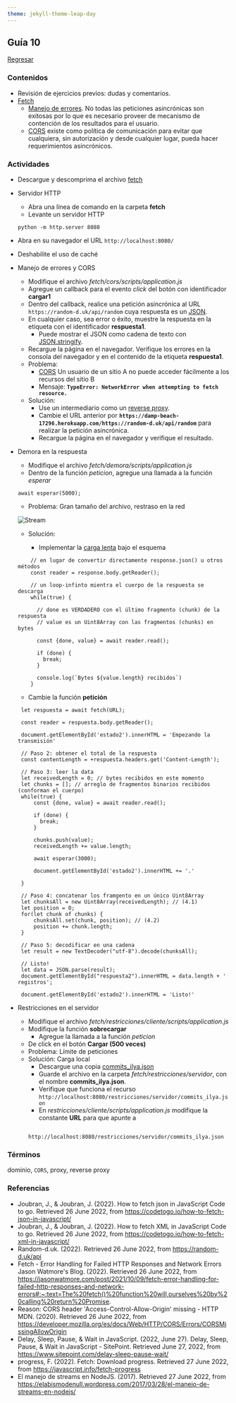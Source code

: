 ```yaml
---
theme: jekyll-theme-leap-day
---
```


## Guía 10

[Regresar](/DAWM/)

### Contenidos

* Revisión de ejercicios previos: dudas y comentarios.
* [Fetch](https://dmitripavlutin.com/javascript-fetch-async-await/)
	+ [Manejo de errores](https://jasonwatmore.com/post/2021/10/09/fetch-error-handling-for-failed-http-responses-and-network-errors). No todas las peticiones asincrónicas son exitosas por lo que es necesario proveer de mecanismo de contención de los resultados para el usuario.
	+ [CORS](https://developer.mozilla.org/es/docs/Web/HTTP/CORS/Errors/CORSMissingAllowOrigin) existe como política de comunicación para evitar que cualquiera, sin autorización y desde cualquier lugar, pueda hacer requerimientos asincrónicos. 


### Actividades

* Descargue y descomprima el archivo [fetch](../ejercicios/fetch.zip)
* Servidor HTTP
	+ Abra una línea de comando en la carpeta **fetch**
	+ Levante un servidor HTTP
	```
	python -m http.server 8080
	``` 
* Abra en su navegador el URL `http://localhost:8080/`
* Deshabilite el uso de caché
* Manejo de errores y CORS
	+ Modifique el archivo *fetch/cors/scripts/application.js*
	+ Agregue un callback para el evento *click* del botón con identificador **cargar1**
	+ Dentro del callback, realice una petición asincrónica al URL `https://random-d.uk/api/random` cuya respuesta es un [JSON](https://codetogo.io/how-to-fetch-json-in-javascript/).
	+ En cualquier caso, sea error o éxito, muestre la respuesta en la etiqueta con el identificador **respuesta1**. 
		- Puede mostrar el JSON como cadena de texto con [JSON.stringify](https://developer.mozilla.org/es/docs/Web/JavaScript/Reference/Global_Objects/JSON/stringify).
	+ Recargue la página en el navegador. Verifique los errores en la consola del navegador y en el contenido de la etiqueta **respuesta1**.
	+ Problema:  
		- [CORS](https://javascript.info/fetch-crossorigin) Un usuario de un sitio A no puede acceder fácilmente a los recursos del sitio B
		- Mensaje: **`TypeError: NetworkError when attempting to fetch resource.`**
	+ Solución:
		- Use un intermediario como un [reverse proxy](https://httptoolkit.tech/blog/cors-proxies/). 
		- Cambie el URL anterior por **`https://damp-beach-17296.herokuapp.com/https://random-d.uk/api/random`** para realizar la petición asincrónica. 
		- Recargue la página en el navegador y verifique el resultado.

* Demora en la respuesta
	
	+ Modifique el archivo *fetch/demora/scripts/application.js*
	+ Dentro de la función *peticion*, agregue una llamada a la función *esperar* 
	```
	await esperar(5000);
	```

	+ Problema: Gran tamaño del archivo, restraso en la red

	![Stream](./imagenes/fuentes.jpg)

	+ Solución:

		- Implementar la [carga lenta](https://javascript.info/fetch-progress) bajo el esquema
		
	```
		// en lugar de convertir directamente response.json() u otros métodos
		const reader = response.body.getReader();

		// un loop-infinto mientra el cuerpo de la respuesta se descarga
		while(true) {

		  // done es VERDADERO con el último fragmento (chunk) de la respuesta
		  // value es un Uint8Array con las fragmentos (chunks) en bytes
		  
		  const {done, value} = await reader.read();

		  if (done) {
		    break;
		  }

		  console.log(`Bytes ${value.length} recibidos`)
		}
	```

	- Cambie la función **petición**


	```
	 let respuesta = await fetch(URL);

	 const reader = respuesta.body.getReader();

	 document.getElementById('estado2').innerHTML = 'Empezando la transmisión'

	 // Paso 2: obtener el total de la respuesta
	 const contentLength = +respuesta.headers.get('Content-Length');

	 // Paso 3: leer la data
	 let receivedLength = 0; // bytes recibidos en este momento
	 let chunks = []; // arreglo de fragmentos binarios recibidos (conforman el cuerpo) 
	 while(true) {
		 const {done, value} = await reader.read();

		 if (done) {
		   break;
		 }

		 chunks.push(value);
		 receivedLength += value.length;

		 await esperar(3000);

		 document.getElementById('estado2').innerHTML += '.'

	 }

	 // Paso 4: concatenar los framgento en un único Uint8Array
	 let chunksAll = new Uint8Array(receivedLength); // (4.1)
	 let position = 0;
	 for(let chunk of chunks) {
		 chunksAll.set(chunk, position); // (4.2)
		 position += chunk.length;
	 }

	 // Paso 5: decodificar en una cadena
	 let result = new TextDecoder("utf-8").decode(chunksAll);

	 // Listo!
	 let data = JSON.parse(result);
	 document.getElementById("respuesta2").innerHTML = data.length + ' registros';

	 document.getElementById('estado2').innerHTML = 'Listo!'
	``` 


* Restricciones en el servidor

	+ Modifique el archivo *fetch/restricciones/cliente/scripts/application.js*
	+ Modifique la función **sobrecargar**
		- Agregue la llamada a la función *peticion*
	+ De click en el botón **Cargar (500 veces)**
	+ Problema: Límite de peticiones
	+ Solución: Carga local
		- Descargue una copia [commits_ilya.json](./archivos/commits_ilya.json)
		- Guarde el archivo en la carpeta *fetch/restricciones/servidor*, con el nombre **commits_ilya.json**.
		- Verifique que funciona el recurso `http://localhost:8080/restricciones/servidor/commits_ilya.json`
		- En *restricciones/cliente/scripts/application.js* modifique la constante **URL** para que apunte a 
		```
				http://localhost:8080/restricciones/servidor/commits_ilya.json
		```
	

### Términos

dominio, `CORS`, proxy, reverse proxy

### Referencias

* Joubran, J., & Joubran, J. (2022). How to fetch json in JavaScript Code to go. Retrieved 26 June 2022, from https://codetogo.io/how-to-fetch-json-in-javascript/
* Joubran, J., & Joubran, J. (2022). How to fetch XML in JavaScript Code to go. Retrieved 26 June 2022, from https://codetogo.io/how-to-fetch-xml-in-javascript/
* Random-d.uk. (2022). Retrieved 26 June 2022, from https://random-d.uk/api
* Fetch - Error Handling for Failed HTTP Responses and Network Errors Jason Watmore's Blog. (2022). Retrieved 26 June 2022, from https://jasonwatmore.com/post/2021/10/09/fetch-error-handling-for-failed-http-responses-and-network-errors#:~:text=The%20fetch()%20function%20will,ourselves%20by%20calling%20return%20Promise.
* Reason: CORS header 'Access-Control-Allow-Origin' missing - HTTP MDN. (2020). Retrieved 26 June 2022, from https://developer.mozilla.org/es/docs/Web/HTTP/CORS/Errors/CORSMissingAllowOrigin
* Delay, Sleep, Pause, & Wait in JavaScript. (2022, June 27). Delay, Sleep, Pause, & Wait in JavaScript - SitePoint. Retrieved June 27, 2022, from https://www.sitepoint.com/delay-sleep-pause-wait/
* progress, F. (2022). Fetch: Download progress. Retrieved 27 June 2022, from https://javascript.info/fetch-progress
* El manejo de streams en NodeJS. (2017). Retrieved 27 June 2022, from https://elabismodenull.wordpress.com/2017/03/28/el-manejo-de-streams-en-nodejs/
